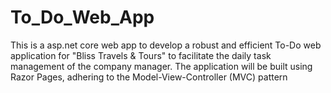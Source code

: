 # To_Do_Web_App
This is a asp.net core web app to develop a robust and efficient To-Do web application for "Bliss Travels &amp; Tours" to facilitate the daily task management of the company manager. The application will be built using Razor Pages, adhering to the Model-View-Controller (MVC) pattern
